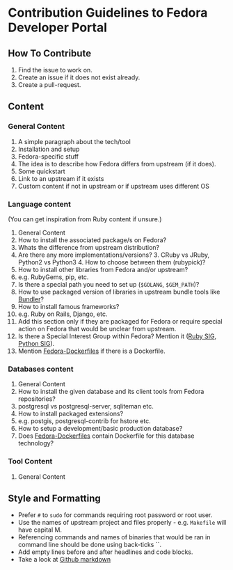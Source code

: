 # Contribution Guidelines to Fedora Developer Portal

## How To Contribute
1. Find the issue to work on.
  1. Create an issue if it does not exist already.
1. Create a pull-request.

## Content
### General Content
1. A simple paragraph about the tech/tool
2. Installation and setup
3. Fedora-specific stuff
  1. The idea is to describe how Fedora differs from upstream (if it does).
4. Some quickstart
  1. Link to an upstream if it exists
  2. Custom content if not in upstream or if upstream uses different OS

### Language content
(You can get inspiration from Ruby content if unsure.)

1. General Content
2. How to install the associated package/s on Fedora?
  1. Whats the difference from upstream distribution?
  2. Are there any more implementations/versions?
    3. CRuby vs JRuby, Python2 vs Python3
    4. How to choose between them (rubypick)?
3. How to install other libraries from Fedora and/or upstream?
  1. e.g. RubyGems, pip, etc.
  2. Is there a special path you need to set up (`$GOLANG`, `$GEM_PATH`)?
  3. How to use packaged version of libraries in upstream bundle tools like [Bundler](http://bundler.io/)?
4. How to install famous frameworks?
  1. e.g. Ruby on Rails, Django, etc.
  2. Add this section only if they are packaged for Fedora or require special action on Fedora that would be unclear from upstream.
5. Is there a Special Interest Group within Fedora? Mention it ([Ruby SIG](https://fedoraproject.org/wiki/Ruby_SIG), [Python SIG](https://fedoraproject.org/wiki/Ruby_SIG)).
6. Mention [Fedora-Dockerfiles](https://github.com/fedora-cloud/Fedora-Dockerfiles) if there is a Dockerfile.

### Databases content
1. General Content
2. How to install the given database and its client tools from Fedora repositories?
  1. postgresql vs postgresql-server, sqliteman etc.
3. How to install packaged extensions?
  1. e.g. postgis, postgresql-contrib for hstore etc.
4. How to setup a development/basic production database?
5. Does [Fedora-Dockerfiles](https://github.com/fedora-cloud/Fedora-Dockerfiles) contain Dockerfile for this database technology?

### Tool Content
1. General Content

## Style and Formatting
* Prefer `#` to `sudo` for commands requiring root password or root user.
* Use the names of upstream project and files properly - e.g. `Makefile` will have capital M.
* Referencing commands and names of binaries that would be ran in command line should be done using back-ticks ``.
* Add empty lines before and after headlines and code blocks.
* Take a look at [Github markdown](https://github.com/adam-p/markdown-here/wiki/Markdown-Cheatsheet)
